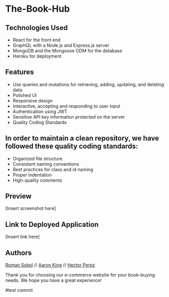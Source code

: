 # The-Book-Hub

## Technologies Used

- React for the front end
- GraphQL with a Node.js and Express.js server
- MongoDB and the Mongoose ODM for the database
- Heroku for deployment

## Features

- Use queries and mutations for retrieving, adding, updating, and deleting data
- Polished UI
- Responsive design
- Interactive, accepting and responding to user input
- Authentication using JWT
- Sensitive API key information protected on the server
- Quality Coding Standards

## In order to maintain a clean repository, we have followed these quality coding standards:

- Organized file structure
- Consistent naming conventions
- Best practices for class and id naming
- Proper indentation
- High-quality comments

## Preview

[Insert screenshot here]

## Link to Deployed Application

[Insert link here]

## Authors

[Roman Sokol](https://github.com/sokolroman) //
[Aaron King](https://github.com/Aaronpqking) //
[Hector Perez](https://github.com/noviceprogrammeroh)

Thank you for choosing our e-commerce website for your book-buying needs. We hope you have a great experience!

#test commit